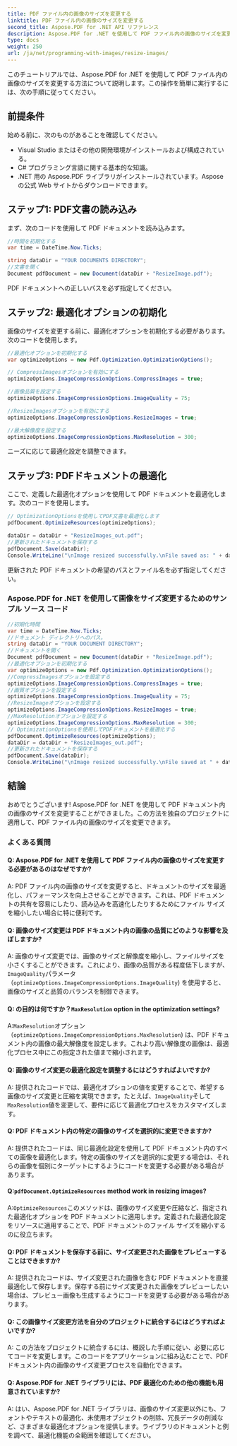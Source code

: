 ```yaml
---
title: PDF ファイル内の画像のサイズを変更する
linktitle: PDF ファイル内の画像のサイズを変更する
second_title: Aspose.PDF for .NET API リファレンス
description: Aspose.PDF for .NET を使用して PDF ファイル内の画像のサイズを変更する手順ガイド。
type: docs
weight: 250
url: /ja/net/programming-with-images/resize-images/
---
```

このチュートリアルでは、Aspose.PDF for .NET を使用して PDF ファイル内の画像のサイズを変更する方法について説明します。この操作を簡単に実行するには、次の手順に従ってください。

## 前提条件

始める前に、次のものがあることを確認してください。

- Visual Studio またはその他の開発環境がインストールおよび構成されている。
- C# プログラミング言語に関する基本的な知識。
- .NET 用の Aspose.PDF ライブラリがインストールされています。Aspose の公式 Web サイトからダウンロードできます。

## ステップ1: PDF文書の読み込み

まず、次のコードを使用して PDF ドキュメントを読み込みます。

```csharp
//時間を初期化する
var time = DateTime.Now.Ticks;

string dataDir = "YOUR DOCUMENTS DIRECTORY";
//文書を開く
Document pdfDocument = new Document(dataDir + "ResizeImage.pdf");
```

PDF ドキュメントへの正しいパスを必ず指定してください。

## ステップ2: 最適化オプションの初期化

画像のサイズを変更する前に、最適化オプションを初期化する必要があります。次のコードを使用します。

```csharp
//最適化オプションを初期化する
var optimizeOptions = new Pdf.Optimization.OptimizationOptions();

// CompressImagesオプションを有効にする
optimizeOptions.ImageCompressionOptions.CompressImages = true;

//画像品質を設定する
optimizeOptions.ImageCompressionOptions.ImageQuality = 75;

//ResizeImagesオプションを有効にする
optimizeOptions.ImageCompressionOptions.ResizeImages = true;

//最大解像度を設定する
optimizeOptions.ImageCompressionOptions.MaxResolution = 300;
```

ニーズに応じて最適化設定を調整できます。

## ステップ3: PDFドキュメントの最適化

ここで、定義した最適化オプションを使用して PDF ドキュメントを最適化します。次のコードを使用します。

```csharp
// OptimizationOptionsを使用してPDF文書を最適化します
pdfDocument.OptimizeResources(optimizeOptions);

dataDir = dataDir + "ResizeImages_out.pdf";
//更新されたドキュメントを保存する
pdfDocument.Save(dataDir);
Console.WriteLine("\nImage resized successfully.\nFile saved as: " + dataDir);
```

更新された PDF ドキュメントの希望のパスとファイル名を必ず指定してください。

### Aspose.PDF for .NET を使用して画像をサイズ変更するためのサンプル ソース コード 
```csharp
//初期化時間
var time = DateTime.Now.Ticks;
//ドキュメント ディレクトリへのパス。
string dataDir = "YOUR DOCUMENT DIRECTORY";
//ドキュメントを開く
Document pdfDocument = new Document(dataDir + "ResizeImage.pdf");
//最適化オプションを初期化する
var optimizeOptions = new Pdf.Optimization.OptimizationOptions();            
//CompressImagesオプションを設定する
optimizeOptions.ImageCompressionOptions.CompressImages = true;            
//画質オプションを設定する
optimizeOptions.ImageCompressionOptions.ImageQuality = 75;            
//ResizeImageオプションを設定する
optimizeOptions.ImageCompressionOptions.ResizeImages = true;            
//MaxResolutionオプションを設定する
optimizeOptions.ImageCompressionOptions.MaxResolution = 300;
// OptimizationOptionsを使用してPDFドキュメントを最適化する
pdfDocument.OptimizeResources(optimizeOptions);
dataDir = dataDir + "ResizeImages_out.pdf";
//更新されたドキュメントを保存する
pdfDocument.Save(dataDir);
Console.WriteLine("\nImage resized successfully.\nFile saved at " + dataDir);
```

## 結論

おめでとうございます! Aspose.PDF for .NET を使用して PDF ドキュメント内の画像のサイズを変更することができました。この方法を独自のプロジェクトに適用して、PDF ファイル内の画像のサイズを変更できます。

### よくある質問

#### Q: Aspose.PDF for .NET を使用して PDF ファイル内の画像のサイズを変更する必要があるのはなぜですか?

A: PDF ファイル内の画像のサイズを変更すると、ドキュメントのサイズを最適化し、パフォーマンスを向上させることができます。これは、PDF ドキュメントの共有を容易にしたり、読み込みを高速化したりするためにファイル サイズを縮小したい場合に特に便利です。

#### Q: 画像のサイズ変更は PDF ドキュメント内の画像の品質にどのような影響を及ぼしますか?

 A: 画像のサイズ変更では、画像のサイズと解像度を縮小し、ファイルサイズを小さくすることができます。これにより、画像の品質がある程度低下しますが、`ImageQuality`パラメータ（`optimizeOptions.ImageCompressionOptions.ImageQuality`) を使用すると、画像のサイズと品質のバランスを制御できます。

####  Q: の目的は何ですか？`MaxResolution` option in the optimization settings?

 A:`MaxResolution`オプション （`optimizeOptions.ImageCompressionOptions.MaxResolution`) は、PDF ドキュメント内の画像の最大解像度を設定します。これより高い解像度の画像は、最適化プロセス中にこの指定された値まで縮小されます。

#### Q: 画像のサイズ変更の最適化設定を調整するにはどうすればよいですか?

 A: 提供されたコードでは、最適化オプションの値を変更することで、希望する画像のサイズ変更と圧縮を実現できます。たとえば、`ImageQuality`そして`MaxResolution`値を変更して、要件に応じて最適化プロセスをカスタマイズします。

#### Q: PDF ドキュメント内の特定の画像のサイズを選択的に変更できますか?

A: 提供されたコードは、同じ最適化設定を使用して PDF ドキュメント内のすべての画像を最適化します。特定の画像のサイズを選択的に変更する場合は、それらの画像を個別にターゲットにするようにコードを変更する必要がある場合があります。

####  Q:`pdfDocument.OptimizeResources` method work in resizing images?

 A:`OptimizeResources`このメソッドは、画像のサイズ変更や圧縮など、指定された最適化オプションを PDF ドキュメントに適用します。定義された最適化設定をリソースに適用することで、PDF ドキュメントのファイル サイズを縮小するのに役立ちます。

#### Q: PDF ドキュメントを保存する前に、サイズ変更された画像をプレビューすることはできますか?

A: 提供されたコードは、サイズ変更された画像を含む PDF ドキュメントを直接最適化して保存します。保存する前にサイズ変更された画像をプレビューしたい場合は、プレビュー画像も生成するようにコードを変更する必要がある場合があります。

#### Q: この画像サイズ変更方法を自分のプロジェクトに統合するにはどうすればよいですか?

A: この方法をプロジェクトに統合するには、概説した手順に従い、必要に応じてコードを変更します。このコードをアプリケーションに組み込むことで、PDF ドキュメント内の画像のサイズ変更プロセスを自動化できます。

#### Q: Aspose.PDF for .NET ライブラリには、PDF 最適化のための他の機能も用意されていますか?

A: はい、Aspose.PDF for .NET ライブラリは、画像のサイズ変更以外にも、フォントやテキストの最適化、未使用オブジェクトの削除、冗長データの削減など、さまざまな最適化オプションを提供します。ライブラリのドキュメントと例を調べて、最適化機能の全範囲を確認してください。